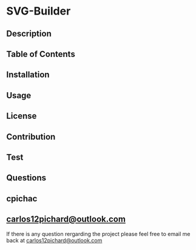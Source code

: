# SVG-Builder

## Description

## Table of Contents

## Installation

## Usage

## License

## Contribution

## Test 

## Questions

cpichac
-----------------
carlos12pichard@outlook.com
-----------------
If there is any question rergarding the project please feel free to email me back at carlos12pichard@outlook.com